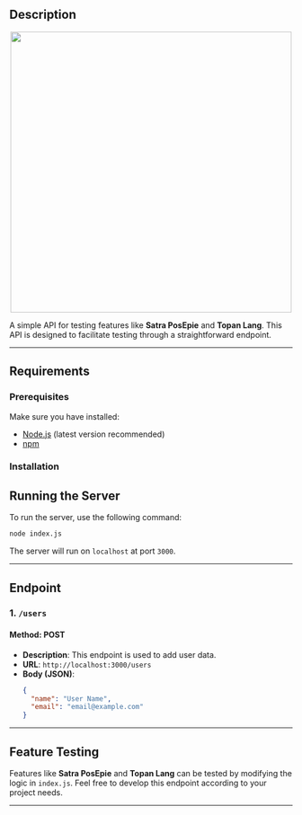 ## Description
<div align="center">
  <img src="https://github.com/user-attachments/assets/dd61bb2a-b64a-44a9-9ab8-b403af53d33f" width="500"/>
</div>

A simple API for testing features like **Satra PosEpie** and **Topan Lang**. This API is designed to facilitate testing through a straightforward endpoint.

---

## Requirements

### Prerequisites
Make sure you have installed:
- [Node.js](https://nodejs.org/) (latest version recommended)
- [npm](https://www.npmjs.com/)

### Installation


## Running the Server

To run the server, use the following command:
```bash
node index.js
```
The server will run on `localhost` at port `3000`.

---

## Endpoint

### 1. `/users`
#### Method: POST
- **Description**: This endpoint is used to add user data.
- **URL**: `http://localhost:3000/users`
- **Body (JSON)**:
  ```json
  {
    "name": "User Name",
    "email": "email@example.com"
  }
  ```
---

## Feature Testing
Features like **Satra PosEpie** and **Topan Lang** can be tested by modifying the logic in `index.js`. Feel free to develop this endpoint according to your project needs.

---

